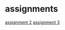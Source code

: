 # assignments

[assignment 2](https://github.com/MaudRutten/assignments/blob/master/assignment2%20Maud%20Rutten.ipynb)
[assignment 3](https://github.com/MaudRutten/assignments/blob/master/assignment3%20Maud%20Rutten.ipynb)
